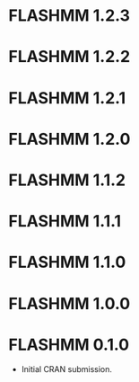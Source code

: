 # FLASHMM 1.2.3

# FLASHMM 1.2.2

# FLASHMM 1.2.1

# FLASHMM 1.2.0

# FLASHMM 1.1.2

# FLASHMM 1.1.1

# FLASHMM 1.1.0

# FLASHMM 1.0.0

# FLASHMM 0.1.0

* Initial CRAN submission.
